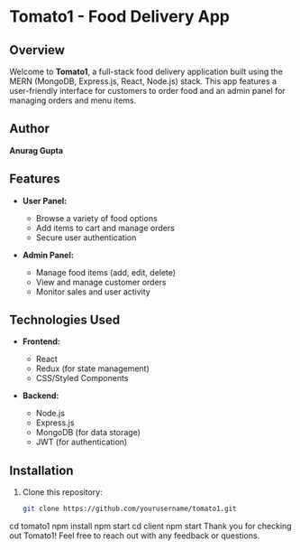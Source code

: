 # Tomato1 - Food Delivery App

## Overview
Welcome to **Tomato1**, a full-stack food delivery application built using the MERN (MongoDB, Express.js, React, Node.js) stack. This app features a user-friendly interface for customers to order food and an admin panel for managing orders and menu items.

## Author
**Anurag Gupta**

## Features
- **User Panel:**
  - Browse a variety of food options
  - Add items to cart and manage orders
  - Secure user authentication

- **Admin Panel:**
  - Manage food items (add, edit, delete)
  - View and manage customer orders
  - Monitor sales and user activity

## Technologies Used
- **Frontend:**
  - React
  - Redux (for state management)
  - CSS/Styled Components

- **Backend:**
  - Node.js
  - Express.js
  - MongoDB (for data storage)
  - JWT (for authentication)

## Installation
1. Clone this repository:
   ```bash
   git clone https://github.com/yourusername/tomato1.git
cd tomato1
npm install
npm start
cd client
npm start
Thank you for checking out Tomato1! Feel free to reach out with any feedback or questions.

 
